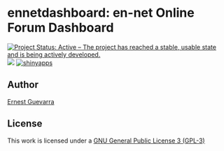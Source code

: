 
<!-- README.md is generated from README.Rmd. Please edit that file -->

# ennetdashboard: en-net Online Forum Dashboard

<!-- badges: start -->

[![Project Status: Active – The project has reached a stable, usable
state and is being actively
developed.](https://www.repostatus.org/badges/latest/active.svg)](https://www.repostatus.org/#active)
[![](https://img.shields.io/badge/license-GPLv3-blue)](https://github.com/katilingban/ennetdashboard/blob/master/LICENSE.md)
[![shinyapps](https://github.com/katilingban/ennetdashboard/workflows/shinyapps/badge.svg)](https://github.com/katilingban/ennetdashboard/actions?query=workflow%3Ashinyapps)
<!-- badges: end -->

## Author

[Ernest Guevarra](https://ernest.guevarra.io)

## License

This work is licensed under a [GNU General Public License 3
(GPL-3)](https://github.com/katilingban/ennetdashboard/blob/main/LICENSE.md)
